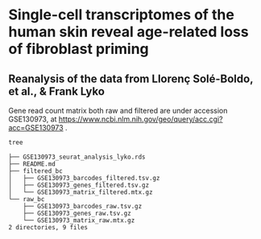 # Single-cell transcriptomes of the human skin reveal age-related loss of fibroblast priming

## Reanalysis of the data from Llorenç Solé-Boldo, et al., & Frank Lyko
 Gene read count matrix both raw and filtered are under accession GSE130973, at https://www.ncbi.nlm.nih.gov/geo/query/acc.cgi?acc=GSE130973 .

``` bash
tree
```

``` 
├── GSE130973_seurat_analysis_lyko.rds
├── README.md
├── filtered_bc
│   ├── GSE130973_barcodes_filtered.tsv.gz
│   ├── GSE130973_genes_filtered.tsv.gz
│   └── GSE130973_matrix_filtered.mtx.gz
└── raw_bc 
    ├── GSE130973_barcodes_raw.tsv.gz
    ├── GSE130973_genes_raw.tsv.gz
    └── GSE130973_matrix_raw.mtx.gz
2 directories, 9 files
```
